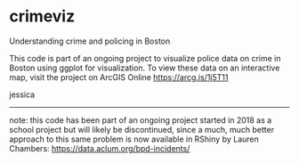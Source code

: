 # crimeviz

Understanding crime and policing in Boston

This code is part of an ongoing project to visualize police data on crime in Boston using ggplot for visualization. To view these data on an interactive map, visit the project on ArcGIS Online https://arcg.is/1j5T11

jessica

---

note: this code has been part of an ongoing project started in 2018 as a school project but will likely be discontinued, since a much, much better approach to this same problem is now available in RShiny by Lauren Chambers: https://data.aclum.org/bpd-incidents/
